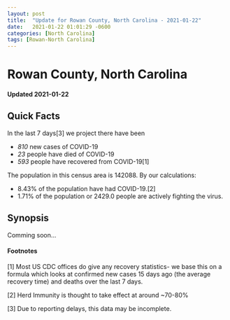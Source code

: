 ```yaml
---
layout: post
title:  "Update for Rowan County, North Carolina - 2021-01-22"
date:   2021-01-22 01:01:29 -0600
categories: [North Carolina]
tags: [Rowan-North Carolina]
---
```


# Rowan County, North Carolina
#### Updated 2021-01-22

## Quick Facts

In the last 7 days[3] we project there have been
- *810* new cases of COVID-19
- *23* people have died of COVID-19
- *593* people have recovered from COVID-19[1]

The population in this census area is 142088. By our calculations:
- 8.43% of the population have had COVID-19.[2]
- 1.71% of the population or 2429.0 people are actively fighting the virus.

## Synopsis

Comming soon...


#### Footnotes

[1] Most US CDC offices do give any recovery statistics- we base this on a formula which looks at confirmed new cases
15 days ago (the average recovery time) and deaths over the last 7 days.

[2] Herd Immunity is thought to take effect at around ~70-80%

[3] Due to reporting delays, this data may be incomplete.
 
    